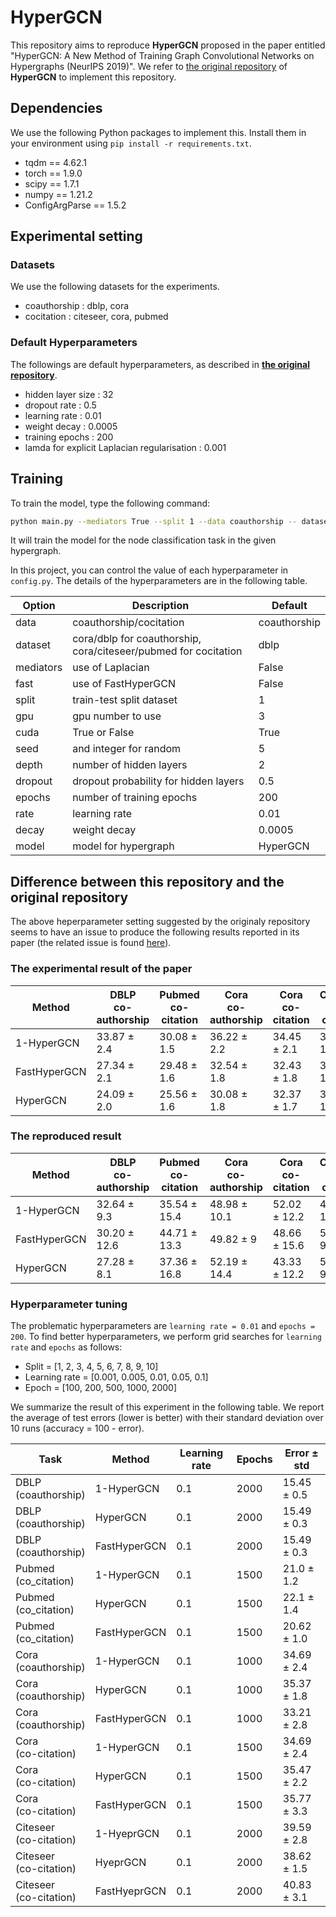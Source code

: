 # HyperGCN
This repository aims to reproduce **HyperGCN** proposed in the paper entitled "HyperGCN: A New Method of Training Graph Convolutional Networks on Hypergraphs (NeurIPS 2019)". 
 We refer to [the original repository](https://github.com/malllabiisc/HyperGCN) of **HyperGCN** to implement this repository. 

## Dependencies
 We use the following Python packages to implement this. Install them in your environment using `pip install -r requirements.txt`. 

 * tqdm == 4.62.1  
 * torch == 1.9.0  
 * scipy == 1.7.1  
 * numpy == 1.21.2  
 * ConfigArgParse == 1.5.2  

 ## Experimental setting

 ### Datasets
 We use the following datasets for the experiments. 
 * coauthorship : dblp, cora  
 * cocitation : citeseer, cora, pubmed

 ### Default Hyperparameters
 The followings are default hyperparameters, as described in **[the original repository](https://github.com/malllabiisc/HyperGCN)**. 
 * hidden layer size : 32  
 * dropout rate : 0.5  
 * learning rate : 0.01  
 * weight decay : 0.0005  
 * training epochs : 200  
 * lamda for explicit Laplacian regularisation : 0.001    

## Training
To train the model, type the following command: 
 ```bash
 python main.py --mediators True --split 1 --data coauthorship -- dataset dblp
 ```

 It will train the model for the node classification task in the given hypergraph. 

 In this project, you can control the value of each hyperparameter in `config.py`. 
 The details of the hyperparameters are in the following table.

 Option | Description | Default
 ------- | ---------- | --------
 data | coauthorship/cocitation | coauthorship
 dataset | cora/dblp for coauthorship, cora/citeseer/pubmed for cocitation | dblp
 mediators | use of Laplacian | False
 fast | use of FastHyperGCN | False
 split | train-test split dataset | 1
 gpu | gpu number to use | 3
 cuda | True or False | True
 seed | and integer for random | 5
 depth | number of hidden layers | 2
 dropout | dropout probability for hidden layers | 0.5
 epochs | number of training epochs | 200
 rate | learning rate | 0.01
 decay | weight decay | 0.0005
 model | model for hypergraph | HyperGCN

## Difference between this repository and the original repository

The above heperparameter setting suggested by the originaly repository seems to have an issue to produce the following results reported in its paper (the related issue is found [here](https://github.com/malllabiisc/HyperGCN/issues/1)). 

### The experimental result of the paper

 | Method | DBLP <br> co-authorship | Pubmed <br> co-citation | Cora <br> co-authorship | Cora <br> co-citation | Citeseer <br> co-citation
 ------- | ------ | ---- | ---- | ----- |------
 1-HyperGCN | 33.87 ± 2.4 | 30.08 ± 1.5 | 36.22 ± 2.2 | 34.45 ± 2.1 | 38.87 ± 1.9
 FastHyperGCN | 27.34 ± 2.1| 29.48 ± 1.6 | 32.54 ± 1.8 | 32.43 ± 1.8 | 37.42 ± 1.7
 HyperGCN | 24.09 ± 2.0 | 25.56 ± 1.6 | 30.08 ± 1.8 | 32.37 ± 1.7 | 37.35 ± 1.6
 
### The reproduced result

| Method | DBLP <br> co-authorship | Pubmed <br> co-citation | Cora <br> co-authorship | Cora <br> co-citation | Citeseer <br> co-citation
 ------- | ------ | ---- | ---- | ----- |------
 1-HyperGCN | 32.64 ± 9.3 | 35.54 ± 15.4 | 48.98 ± 10.1 | 52.02 ± 12.2 | 44.65 ± 10.2
 FastHyperGCN | 30.20 ± 12.6| 44.71 ± 13.3 | 49.82 ± 9 | 48.66 ± 15.6 | 50.11 ± 9.8
 HyperGCN | 27.28 ± 8.1 | 37.36 ± 16.8 | 52.19 ± 14.4 | 43.33 ± 12.2 | 51.77 ± 9.1


### Hyperparameter tuning

The problematic hyperparameters are `learning rate = 0.01` and `epochs = 200`. 
To find better hyperparameters, we perform grid searches for `learning rate` and `epochs` as follows:
- Split = [1, 2, 3, 4, 5, 6, 7, 8, 9, 10]  
- Learning rate = [0.001, 0.005, 0.01, 0.05, 0.1]  
- Epoch = [100, 200, 500, 1000, 2000]  

We summarize the result of this experiment in the following table. 
We report the average of test errors (lower is better) with their standard deviation over 10 runs (accuracy = 100 - error). 

  Task | Method | Learning rate | Epochs | Error ± std
 ----- | ------ | ------ | ------- | -------
 DBLP <br> (coauthorship) | 1-HyperGCN | 0.1 | 2000 | 15.45 ± 0.5
 DBLP <br> (coauthorship) | HyperGCN | 0.1 | 2000 | 15.49 ± 0.3
 DBLP <br> (coauthorship) | FastHyperGCN | 0.1 | 2000 | 15.49 ± 0.3
 Pubmed <br> (co_citation) | 1-HyperGCN | 0.1 | 1500 |21.0 ± 1.2
 Pubmed <br> (co_citation) | HyperGCN | 0.1 | 1500 |22.1 ± 1.4
 Pubmed <br> (co_citation) | FastHyperGCN | 0.1 | 1500 |20.62 ± 1.0
 Cora <br> (coauthorship) | 1-HyperGCN | 0.1 | 1000| 34.69 ± 2.4
 Cora <br> (coauthorship) | HyperGCN | 0.1 | 1000| 35.37 ± 1.8
 Cora <br> (coauthorship) | FastHyperGCN | 0.1 | 1000| 33.21 ± 2.8
 Cora <br> (co-citation) | 1-HyperGCN | 0.1 | 1500 | 34.69 ± 2.4
 Cora <br> (co-citation) | HyperGCN | 0.1 | 1500 | 35.47 ± 2.2
 Cora <br> (co-citation) | FastHyperGCN | 0.1 | 1500 | 35.77 ± 3.3
 Citeseer <br> (co-citation) | 1-HyeprGCN | 0.1 | 2000 | 39.59 ± 2.8
 Citeseer <br> (co-citation) | HyeprGCN | 0.1 | 2000 | 38.62 ± 1.5
 Citeseer <br> (co-citation) | FastHyeprGCN | 0.1 | 2000 | 40.83 ± 3.1
